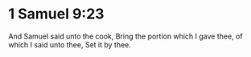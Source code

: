 # 1 Samuel 9:23

And Samuel said unto the cook, Bring the portion which I gave thee, of which I said unto thee, Set it by thee.